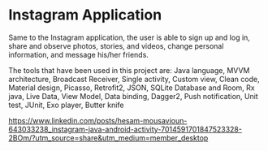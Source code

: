 # Instagram Application

Same to the Instagram application, the user is able to sign up and log in, share and observe photos, stories, and videos, change personal information, and message his/her friends.

The tools that have been used in this project are:
Java language, MVVM architecture, Broadcast Receiver, Single activity, Custom view, Clean code, Material design, Picasso, Retrofit2, JSON, SQLite Database and Room, Rx java, Live Data, View Model, Data binding, Dagger2, Push notification, Unit test, JUnit, Exo player, Butter knife

https://www.linkedin.com/posts/hesam-mousavioun-643033238_instagram-java-android-activity-7014591701847523328-2BOm/?utm_source=share&utm_medium=member_desktop

